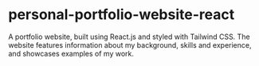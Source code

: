 # personal-portfolio-website-react
A portfolio website, built using React.js and styled with Tailwind CSS. The website features information about my background, skills and experience, and showcases examples of my work.
